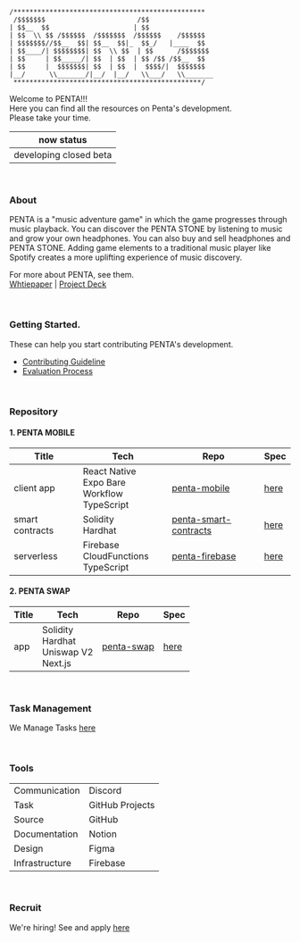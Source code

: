 ```
/************************************************
 /$$$$$$$                       /$$
| $$__  $$                     | $$
| $$  \\ $$ /$$$$$$  /$$$$$$$  /$$$$$$    /$$$$$$
| $$$$$$$//$$__  $$| $$__  $$|_  $$_/   |____  $$
| $$____/| $$$$$$$$| $$  \\ $$  | $$      /$$$$$$$
| $$     | $$_____/| $$  | $$  | $$ /$$ /$$__  $$
| $$     |  $$$$$$$| $$  | $$  |  $$$$/|  $$$$$$$
|__/      \\_______/|__/  |__/   \\___/   \\_______
 ***********************************************/
```

Welcome to PENTA!!!<br>
Here you can find all the resources on Penta's development.<br>
Please take your time.<br>

|now status|
|-|
|developing closed beta|

<br>

### About

PENTA is a "music adventure game" in which the game progresses through music playback.
You can discover the PENTA STONE by listening to music and grow your own headphones. You can also buy and sell headphones and PENTA STONE.
Adding game elements to a traditional music player like Spotify creates a more uplifting experience of music discovery.

For more about PENTA, see them. <br>
[Whtiepaper](https://whitepaper.penta.fan) | [Project Deck](https://docsend.com/view/qgwejyudffurcecd)

<br>

### Getting Started.

These can help you start contributing PENTA's development.

- [Contributing Guideline](https://github.com/wall-of-death/.github/issues/1)
- [Evaluation Process](https://github.com/wall-of-death/.github/issues/2)

<br>

### Repository

#### 1. PENTA MOBILE

|Title|Tech|Repo|Spec|
|-|-|-|-|
|client app|React Native<br>Expo Bare Workflow<br>TypeScript|[penta-mobile](https://github.com/wall-of-death/penta-mobile)|[here]()|
|smart contracts|Solidity<br>Hardhat|[penta-smart-contracts](https://github.com/wall-of-death/penta-smart-contracts)|[here](https://www.notion.so/masatojames/Smart-Contract-Requirement-Definition-68e351c865534393ac8fb142c4345c67)|
|serverless|Firebase<br>CloudFunctions<br>TypeScript|[penta-firebase](https://github.com/wall-of-death/penta-firebase)|[here]()|

#### 2. PENTA SWAP


|Title|Tech|Repo|Spec|
|-|-|-|-|
|app|Solidity<br>Hardhat<br>Uniswap V2<br>Next.js|[penta-swap](https://github.com/wall-of-death/penta-swap)|[here](https://github.com/wall-of-death/penta-swap/blob/main/README.md)|

<br>

### Task Management

We Manage Tasks [here](https://github.com/orgs/wall-of-death/projects/2)

<br>

### Tools

|||
|-|-|
|Communication|Discord|
|Task|GitHub Projects|
|Source|GitHub|
|Documentation|Notion|
|Design|Figma|
|Infrastructure|Firebase|

<br>

### Recruit

We're hiring! See and apply [here](https://www.notion.so/masatojames/PENTA-Recruit-Page-a89683b7caa640ab924febcb4a52bfeb)
